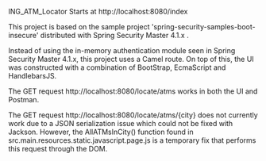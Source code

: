ING_ATM_Locator Starts at http://localhost:8080/index

This project is based on the sample project 'spring-security-samples-boot-insecure' distributed with Spring Security Master 4.1.x .

Instead of using the in-memory authentication module seen in Spring Security Master 4.1.x, this project uses a Camel route. 
On top of this, the UI was constructed with a combination of BootStrap, EcmaScript and HandlebarsJS. 

The GET request http://localhost:8080/locate/atms works in both the UI and Postman.

The GET request http://localhost:8080/locate/atms/{city} does not currently work due to a JSON serialization issue which could not be fixed with Jackson. However, the AllATMsInCity() function found in src.main.resources.static.javascript.page.js is a temporary fix that performs this request through the DOM.    

